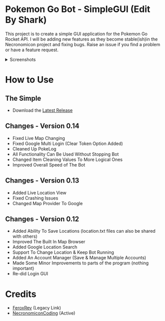 # Pokemon Go Bot - SimpleGUI (Edit By Shark)

This project is to create a simple GUI application for the Pokemon Go Rocket API. I will be adding new features as they become stable(ish)in the Necronomicon project and fixing bugs. Raise an issue if you find a problem or have a feature request.

<details>
  <summary>Screenshots</summary>
  ![Application Demo](http://i.imgur.com/TsoARNO.png)
  ![Application Demo](http://i.imgur.com/dKZMpKG.png)
  ![Application Demo](http://i.imgur.com/aHa5U80.png)
</details>

# How to Use
## The Simple
- Download the [Latest Release](https://github.com/SharkNGU/PokemonGo-Bot-SimpleGUI/releases)

## Changes - Version 0.14
- Fixed Live Map Changing
- Fixed Google Multi Login (Clear Token Option Added)
- Cleaned Up PokeLog
- All Functionality Can Be Used Without Stopping Bot
- Changed Item Cleaning Values To More Logical Ones
- Improved Overall Speed of The Bot

## Changes - Version 0.13
- Added Live Location View
- Fixed Crashing Issues
- Changed Map Provider To Google

## Changes - Version 0.12
- Added Ability To Save Locations (location.txt files can also be shared with others)
- Improved The Built In Map Browser
- Added Google Location Search
- Support To Change Location & Keep Bot Running
- Added An Account Manager (Save & Manage Multiple Accounts)
- Made Some Minor Improvements to parts of the program (nothing important)
- Re-did Login GUI

# Credits
- [FeroxRev](https://github.com/FeroxRev/Pokemon-Go-Rocket-API) (Legacy Link)
- [NecronomiconCoding](https://github.com/NecronomiconCoding/Pokemon-Go-Bot) (Active)
